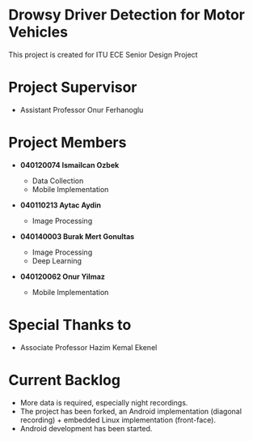 # Drowsy Driver Detection for Motor Vehicles

This project is created for ITU ECE Senior Design Project

# Project Supervisor

* Assistant Professor Onur Ferhanoglu

# Project Members

- **040120074 Ismailcan Ozbek**
  - Data Collection
  - Mobile Implementation

- **040110213 Aytac Aydin**
  - Image Processing

- **040140003 Burak Mert Gonultas**
  - Image Processing
  - Deep Learning

- **040120062 Onur Yilmaz**
  - Mobile Implementation

# Special Thanks to

- Associate Professor Hazim Kemal Ekenel

# Current Backlog


- More data is required, especially night recordings.
- The project has been forked, an Android implementation (diagonal recording) + embedded Linux implementation (front-face).
- Android development has been started.
